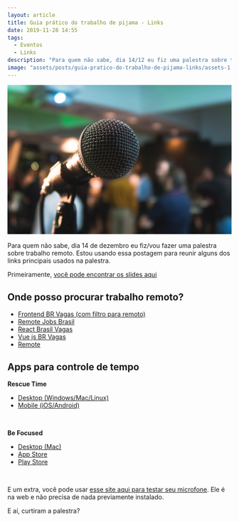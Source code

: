 ```yaml
---
layout: article
title: Guia prático do trabalho de pijama - Links
date: 2019-11-28 14:55
tags:
  - Eventos
  - Links
description: "Para quem não sabe, dia 14/12 eu fiz uma palestra sobre trabalho remoto. Estou usando essa postagem para reunir alguns dos links principais usados na palestra."
image: "assets/posts/guia-pratico-do-trabalho-de-pijama-links/assets-1.jpg"
---
```


![aqui vai ter uma foto da palestra, mas por enquanto é só um microfone com o fundo desfocado](assets/posts/guia-pratico-do-trabalho-de-pijama-links/assets-1.jpg)

Para quem não sabe, dia 14 de dezembro eu fiz/vou fazer uma palestra sobre trabalho remoto. Estou usando essa postagem para reunir alguns dos links principais usados na palestra.

<!--more-->

Primeiramente, [você pode encontrar os slides aqui](https://slides.com/baiah/guia-pratico-do-trabalho-de-pijama/)

## Onde posso procurar trabalho remoto?

- [Frontend BR Vagas (com filtro para remoto)](https://github.com/frontendbr/vagas/issues?q=is%3Aissue+is%3Aopen+label%3ARemoto)
- [Remote Jobs Brasil](github.com/lerrua/remote-jobs-brazil)
- [React Brasil Vagas](https://github.com/react-brasil/vagas)
- [Vue js BR Vagas](github.com/vuejs-br/vagas)
- [Remote](https://github.com/alinebastos/remote)

## Apps para controle de tempo

**Rescue Time**

- [Desktop (Windows/Mac/Linux)](www.rescuetime.com/download-rescuetime)
- [Mobile (iOS/Android)](https://www.rescuetime.com/mobile)

<br/>

**Be Focused**

- [Desktop (Mac)](apps.apple.com/br/app/be-focused-focus-timer/id973134470?l=en&mt=12)
- [App Store](https://apps.apple.com/br/app/be-focused-focus-timer/id973130201)
- [Play Store](https://play.google.com/store/apps/details?id=com.superelement.pomodoro&hl=pt_BR)

<br/>

E um extra, você pode usar [esse site aqui para testar seu microfone](https://webcammictest.com/check-microphone.html). Ele é na web e não precisa de nada previamente instalado.

E aí, curtiram a palestra?
